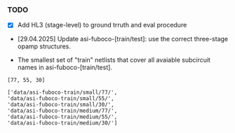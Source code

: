### TODO

- [x] Add HL3 (stage-level) to ground trruth and eval procedure
- [29.04.2025] Update asi-fuboco-[train/test]: use the correct three-stage opamp structures.

- The smallest set of "train" netlists that cover all avaiable subcircuit names in asi-fuboco-[train/test].
```
[77, 55, 30]

['data/asi-fuboco-train/small/77/', 
'data/asi-fuboco-train/small/55/', 
'data/asi-fuboco-train/small/30/', 
'data/asi-fuboco-train/medium/77/', 
'data/asi-fuboco-train/medium/55/', 
'data/asi-fuboco-train/medium/30/']
```